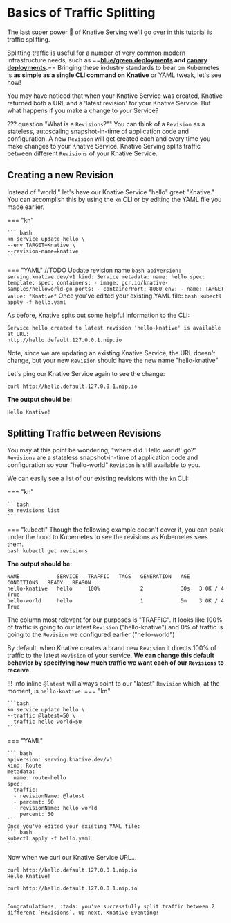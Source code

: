 # Basics of Traffic Splitting
The last super power :rocket: of Knative Serving we'll go over in this tutorial is traffic splitting.

Splitting traffic is useful for a number of very common modern infrastructure needs, such as ==**<a href= "https://martinfowler.com/bliki/BlueGreenDeployment.html" target="blank_">blue/green deployments</a> and <a href="https://martinfowler.com/bliki/CanaryRelease.html" target="blank_">canary deployments</a>.**== Bringing these industry standards to bear on Kubernetes is **as simple as a single CLI command on Knative** or YAML tweak, let's see how!

You may have noticed that when your Knative Service was created, Knative returned both a URL and a 'latest revision' for your Knative Service. But what happens if you make a change to your Service?

??? question "What is a `Revisions`?""
    You can think of a `Revision` as a stateless, autoscaling snapshot-in-time of application code and configuration. A new `Revision` will get created each and every time you make changes to your Knative Service. Knative Serving splits traffic between different `Revisions` of your Knative Service.


## Creating a new Revision
Instead of "world," let's have our Knative Service "hello" greet "Knative." You can accomplish this by using the `kn` CLI or by editing the YAML file you made earlier.

=== "kn"

    ``` bash
    kn service update hello \
    --env TARGET=Knative \
    --revision-name=knative
    ```

=== "YAML"
    //TODO Update revision name
    ``` bash
    apiVersion: serving.knative.dev/v1
    kind: Service
    metadata:
      name: hello
    spec:
      template:
        spec:
          containers:
            - image: gcr.io/knative-samples/helloworld-go
              ports:
                - containerPort: 8080
              env:
                - name: TARGET
                  value: "Knative"
    ```
    Once you've edited your existing YAML file:
    ``` bash
    kubectl apply -f hello.yaml
    ```

As before, Knative spits out some helpful information to the CLI:
```{ .bash .no-copy }
Service hello created to latest revision 'hello-knative' is available at URL:
http://hello.default.127.0.0.1.nip.io
```

Note, since we are updating an existing Knative Service, the URL doesn't change, but your new `Revision` should have the new name "hello-knative"

Let's ping our Knative Service again to see the change:
```
curl http://hello.default.127.0.0.1.nip.io
```

**The output should be:**
```{ .bash .no-copy }
Hello Knative!
```

## Splitting Traffic between Revisions
You may at this point be wondering, "where did 'Hello world!' go?" `Revisions` are a stateless snapshot-in-time of application code and configuration so your "hello-world" `Revision` is still available to you.

We can easily see a list of our existing revisions with the `kn` CLI:


=== "kn"

    ```bash
    kn revisions list
    ```

=== "kubectl"
     Though the following example doesn't cover it, you can peak under the hood to Kubernetes to see the revisions as Kubernetes sees them.  
    ```bash
    kubectl get revisions
    ```

**The output should be:**
```{ .bash .no-copy }
NAME            SERVICE   TRAFFIC   TAGS   GENERATION   AGE   CONDITIONS   READY   REASON
hello-knative   hello     100%             2            30s   3 OK / 4     True    
hello-world     hello                      1            5m    3 OK / 4     True    
```

The column most relevant for our purposes is "TRAFFIC". It looks like 100% of traffic is going to our latest `Revision` ("hello-knative") and 0% of traffic is going to the `Revision` we configured earlier ("hello-world")

By default, when Knative creates a brand new `Revision` it directs 100% of traffic to the latest `Revision` of your service. **We can change this default behavior by specifying how much traffic we want each of our `Revisions` to receive.**

!!! info inline
    `@latest` will always point to our "latest" `Revision` which, at the moment, is `hello-knative`.
=== "kn"

    ```bash
    kn service update hello \
    --traffic @latest=50 \
    --traffic hello-world=50
    ```

=== "YAML"

    ``` bash
    apiVersion: serving.knative.dev/v1
    kind: Route
    metadata:
      name: route-hello
    spec:
      traffic:
      - revisionName: @latest
      - percent: 50
      - revisionName: hello-world
        percent: 50
    ```
    Once you've edited your existing YAML file:
    ``` bash
    kubectl apply -f hello.yaml
    ```

Now when we curl our Knative Service URL...
```{ .bash .no-copy }
curl http://hello.default.127.0.0.1.nip.io
Hello Knative!

curl http://hello.default.127.0.0.1.nip.io


Congratulations, :tada: you've successfully split traffic between 2 different `Revisions`. Up next, Knative Eventing!
